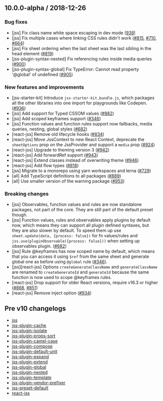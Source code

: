 ## 10.0.0-alpha / 2018-12-26

### Bug fixes

- [jss] Fix class name white space escaping in dev mode ([938](https://github.com/cssinjs/jss/issues/938))
- [jss] Fix multiple cases where linking CSS rules didn't work ([#815](https://github.com/cssinjs/jss/pull/815), [#710](https://github.com/cssinjs/jss/pull/710), [#664](https://github.com/cssinjs/jss/pull/664))
- [jss] Fix sheet ordering when the last sheet was the last sibling in the head element ([#819](https://github.com/cssinjs/jss/pull/819))
- [jss-plugin-syntax-nested] Fix referencing rules inside media queries ([#900](https://github.com/cssinjs/jss/pull/900))
- [jss-plugin-syntax-global] Fix TypeError: Cannot read property '@global' of undefined ([#905](https://github.com/cssinjs/jss/pull/905))

### New features and improvements

- [jss-starter-kit] Introduce `jss-starter-kit.bundle.js`, which packages all the other libraries into one import for playgrounds like Codepen. ([#936](https://github.com/cssinjs/jss/pull/936))
- [jss] Add support for Typed CSSOM values ([#882](https://github.com/cssinjs/jss/pull/882))
- [jss] Add scoped keyframes support ([#346](https://github.com/cssinjs/jss/pull/346))
- [jss] Function values and function rules support now fallbacks, media queries, nesting, global styles ([#682](https://github.com/cssinjs/jss/pull/682))
- [react-jss] Remove old lifecycle hooks ([#834](https://github.com/cssinjs/jss/pull/834))
- [react-jss] Move JssContext to new React Context, deprecate the `sheetOptions` prop on the JssProvider and support a `media` prop ([#924](https://github.com/cssinjs/jss/pull/924))
- [react-jss] Upgrade to theming version 3 ([#942](https://github.com/cssinjs/jss/pull/942))
- [react-jss] Add forwardRef support ([#943](https://github.com/cssinjs/jss/pull/943))
- [react-jss] Extend classes instead of overwriting theme ([#946](https://github.com/cssinjs/jss/pull/946))
- [react-jss] Add flow types ([#818](https://github.com/cssinjs/jss/pull/818))
- [jss] Migrate to a monorepo using yarn workspaces and lerna ([#729](https://github.com/cssinjs/jss/pull/729))
- [all] Add TypeScript definitions to all packages ([#889](https://github.com/cssinjs/jss/pull/889))
- [all] Use smaller version of the warning package ([#953](https://github.com/cssinjs/jss/pull/953))

### Breaking changes

- [jss] Observables, function values and rules are now standalone packages, not part of the core. They are still part of the default preset though.
- [jss] Function values, rules and observables apply plugins by default now, which means they can support all plugin defined syntaxes, but they are also slower by default. To speed them up use `sheet.update(data, {process: false})` for fn values/rules and `jss.use(pluginObservable({process: false}))` when setting up observables plugin. ([#682](https://github.com/cssinjs/jss/pull/682))
- [jss] Rule @keyframes has now scoped name by default, which means that you can access it using `$ref` from the same sheet and generate global one as before using `@global` rule ([#346](https://github.com/cssinjs/jss/pull/346)).
- [jss][react-jss] Options `createGenerateClassName` and `generateClassName` are renamed to `createGenerateId` and `generateId` because the same function is now used to scope @keyframes rules.
- [react-jss] Drop support for older React versions, require v16.3 or higher ([#868](https://github.com/cssinjs/jss/pull/868), [#851](https://github.com/cssinjs/jss/pull/851))
- [react-jss] Remove inject option ([#934](https://github.com/cssinjs/jss/pull/934))

## Pre v10 changelogs

- [jss](https://github.com/cssinjs/jss/blob/55af128963eaa50de906a0d3781e7c1ce04336a2/changelog.md)
- [jss-plugin-cache](https://github.com/cssinjs/jss-cache/blob/master/changelog.md)
- [jss-plugin-isolate](https://github.com/cssinjs/jss-isolate/blob/master/changelog.md)
- [jss-plugin-props-sort](https://github.com/cssinjs/jss-props-sort/blob/master/changelog.md)
- [jss-plugin-camel-case](https://github.com/cssinjs/jss-camel-case/blob/master/changelog.md)
- [jss-plugin-compose](https://github.com/cssinjs/jss-compose/blob/master/changelog.md)
- [jss-plugin-default-unit](https://github.com/cssinjs/jss-default-unit/blob/master/changelog.md)
- [jss-plugin-expand](https://github.com/cssinjs/jss-expand/blob/master/changelog.md)
- [jss-plugin-extend](https://github.com/cssinjs/jss-extend/blob/master/changelog.md)
- [jss-plugin-global](https://github.com/cssinjs/jss-global/blob/master/changelog.md)
- [jss-plugin-nested](https://github.com/cssinjs/jss-nested/blob/master/changelog.md)
- [jss-plugin-template](https://github.com/cssinjs/jss-template/blob/master/changelog.md)
- [jss-plugin-vendor-prefixer](https://github.com/cssinjs/jss-vendor-prefixer/blob/master/changelog.md)
- [jss-preset-default](https://github.com/cssinjs/jss-preset-default/blob/master/changelog.md)
- [react-jss](./docs/react-jss.md/blob/master/changelog.md)
